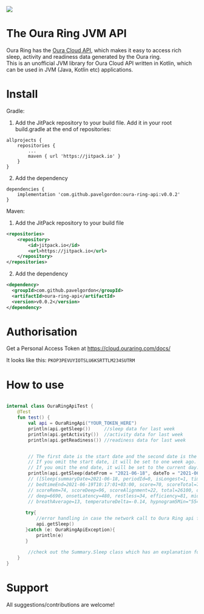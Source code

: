 [![](https://jitpack.io/v/pavelgordon/oura-ring-api.svg)](https://jitpack.io/#pavelgordon/oura-ring-api)

The Oura Ring JVM API
===================
Oura Ring has the [Oura Cloud API](https://cloud.ouraring.com/docs/), which makes it easy to access rich sleep, activity and readiness data generated by the Oura ring.  
This is an unofficial JVM library for Oura Cloud API written in Kotlin, which can be used in JVM (Java, Kotlin etc) applications.


Install
====================



Gradle:

1. Add the JitPack repository to your build file.
   Add it in your root build.gradle at the end of repositories:
```
allprojects {
    repositories {
        ...
        maven { url 'https://jitpack.io' }
    }
}
```
2. Add the dependency
```
dependencies {
    implementation 'com.github.pavelgordon:oura-ring-api:v0.0.2'
}
```

Maven:
1. Add the JitPack repository to your build file
```xml
<repositories>
    <repository>
        <id>jitpack.io</id>
        <url>https://jitpack.io</url>
    </repository>
</repositories>
```
2. Add the dependency
```xml
<dependency>
  <groupId>com.github.pavelgordon</groupId>
  <artifactId>oura-ring-api</artifactId>
  <version>v0.0.2</version>
</dependency>
```
Authorisation
====================
Get a Personal Access Token at https://cloud.ouraring.com/docs/  

It looks like this: `PKOP3PEVUYIOTSLU6KSRTTLM234SUTRM`

How to use
====================

```kotlin

internal class OuraRingApiTest {
    @Test
    fun test() {
        val api = OuraRingApi("YOUR_TOKEN_HERE")
        println(api.getSleep())     //sleep data for last week
        println(api.getActivity())  //activity data for last week
        println(api.getReadiness()) //readiness data for last week


        // The first date is the start date and the second date is the end date (inclusive). 
        // If you omit the start date, it will be set to one week ago. 
        // If you omit the end date, it will be set to the current day.
        println(api.getSleep(dateFrom = "2021-06-18", dateTo = "2021-06-19"))
        // ([Sleep(summaryDate=2021-06-18, periodId=0, isLongest=1, timezone=180, bedtimeStart=2021-06-19T01:21:01+03:00, 
        // bedtimeEnd=2021-06-19T10:17:01+03:00, score=70, scoreTotal=75, scoreDisturbances=63, scoreEfficiency=74, scoreLatency=81, 
        // scoreRem=74, scoreDeep=96, scoreAlignment=22, total=26100, duration=32160, awake=6060, light=13950, rem=5460, 
        // deep=6690, onsetLatency=480, restless=34, efficiency=81, midpointTime=15840, hrLowest=48, hrAverage=55.11, rmssd=52, 
        // breathAverage=13, temperatureDelta=-0.14, hypnogram5Min="554444", hr5Min= [66,65,64])], null)
       
       try{
           //error handling in case the network call to Oura Ring api fails(optional)
           api.getSleep()
       }catch (e: OuraRingApiException){
           println(e)
       }
        
        //check out the Summary.Sleep class which has an explanation for every field(e.g. sleep score)
    }
}

```
Support
====================
All suggestions/contributions are welcome!


